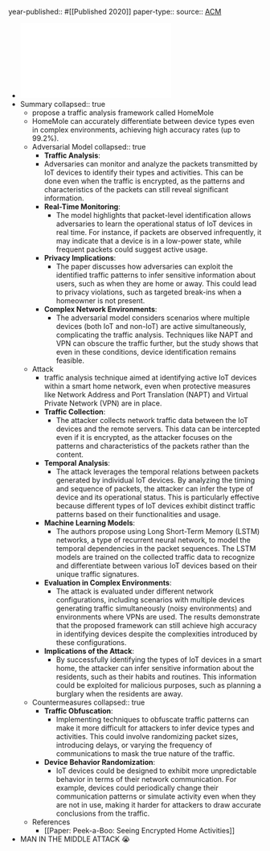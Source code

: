year-published:: #[[Published 2020]] 
paper-type:: 
source:: [ACM](https://dl.acm.org/doi/10.1145/3320269.3384732)

- ![Your Smart Home Can't Keep a Secret: Towards Automated Fingerprinting of IoT Traffic](../assets/Smart_Home_Secret_1733807679992_0.pdf)
- Summary
  collapsed:: true
	- propose a traffic analysis framework called HomeMole
	- HomeMole can accurately differentiate between device types even in 
	  complex environments, achieving high accuracy rates (up to 99.2%).
	- Adversarial Model
	  collapsed:: true
		- **Traffic Analysis**:
		- Adversaries can monitor and analyze the packets transmitted by IoT devices to 
		  identify their types and activities. This can be done even when the traffic is encrypted, as the patterns and characteristics of the packets can still reveal significant information.
		- **Real-Time Monitoring**:
			- The model highlights that packet-level identification allows adversaries to learn the operational status of IoT devices in real time. For instance, if packets are observed infrequently, it may indicate that a device is in a low-power state, while frequent packets could suggest active usage.
		- **Privacy Implications**:
			- The paper discusses how adversaries can exploit the identified traffic patterns to infer sensitive information about users, such as when they are home or away. This could lead to privacy violations, such as targeted break-ins when a homeowner is not present.
		- **Complex Network Environments**:
			- The adversarial model considers scenarios where multiple devices (both IoT and non-IoT) are active simultaneously, complicating the traffic analysis. Techniques like NAPT and VPN can obscure the traffic further, but the study shows that even in these conditions, device identification remains feasible.
	- Attack
		- traffic analysis technique aimed at identifying active IoT devices 
		  within a smart home network, even when protective measures like Network 
		  Address and Port Translation (NAPT) and Virtual Private Network (VPN) 
		  are in place.
		- **Traffic Collection**:
			- The attacker collects network traffic data between the IoT devices and the remote servers. This data can be intercepted even if it is encrypted, as the attacker focuses on the patterns and characteristics of the packets rather than the content.
		- **Temporal Analysis**:
			- The attack leverages the temporal relations between packets generated by individual IoT devices. By analyzing the timing and sequence of packets, the attacker can infer the type of device and its operational status. This is particularly effective because different types of IoT devices exhibit distinct traffic patterns based on their functionalities and usage.
		- **Machine Learning Models**:
			- The authors propose using Long Short-Term Memory (LSTM) networks, a type of 
			  recurrent neural network, to model the temporal dependencies in the packet sequences. The LSTM models are trained on the collected traffic data to recognize and differentiate between various IoT devices based on their unique traffic signatures.
		- **Evaluation in Complex Environments**:
			- The attack is evaluated under different network configurations, including scenarios with multiple devices generating traffic simultaneously (noisy environments) and environments where VPNs are used. The results demonstrate that the proposed framework can still 
			  achieve high accuracy in identifying devices despite the complexities introduced by these configurations.
		- **Implications of the Attack**:
			- By successfully identifying the types of IoT devices in a smart home, the attacker can infer sensitive information about the residents, such as their habits and routines. This information could be exploited for malicious purposes, such as planning a burglary when the residents are away.
	- Countermeasures
	  collapsed:: true
		- **Traffic Obfuscation**:
			- Implementing techniques to obfuscate traffic patterns can make it more difficult for attackers to infer device types and activities. This could involve randomizing packet sizes, introducing delays, or varying the frequency of communications to mask the true nature of the traffic.
		- **Device Behavior Randomization**:
			- IoT devices could be designed to exhibit more unpredictable behavior in terms of their network communication. For example, devices could periodically change their communication patterns or simulate activity even when they are not in use, making it harder for attackers to draw accurate conclusions from the traffic.
	- References
		- [[Paper: Peek-a-Boo: Seeing Encrypted Home Activities]]
- MAN IN THE MIDDLE ATTACK 😭